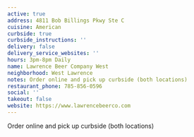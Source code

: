 ```yaml
---
active: true
address: 4811 Bob Billings Pkwy Ste C
cuisine: American
curbside: true
curbside_instructions: ''
delivery: false
delivery_service_websites: ''
hours: 3pm-8pm Daily
name: Lawrence Beer Company West
neighborhood: West Lawrence
notes: Order online and pick up curbside (both locations)
restaurant_phone: 785-856-0596
social: ''
takeout: false
website: https://www.lawrencebeerco.com
---
```


Order online and pick up curbside (both locations)